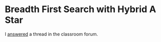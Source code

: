 # Breadth First Search with Hybrid A Star

I [answered](https://discussions.udacity.com/t/implementing-hybrid-a-cant-solve-it/313036/14) a thread in the classroom forum. 
